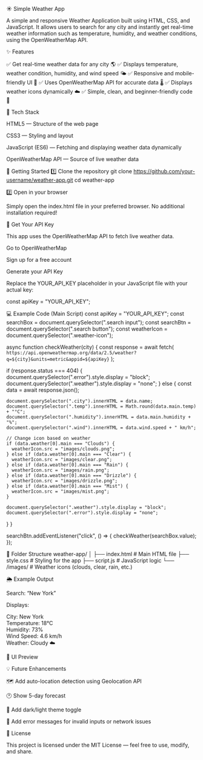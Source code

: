 ☀️ Simple Weather App

A simple and responsive Weather Application built using HTML, CSS, and JavaScript.
It allows users to search for any city and instantly get real-time weather information such as temperature, humidity, and weather conditions, using the OpenWeatherMap API.

✨ Features

✅ Get real-time weather data for any city 🌎
✅ Displays temperature, weather condition, humidity, and wind speed 🌤️
✅ Responsive and mobile-friendly UI 📱
✅ Uses OpenWeatherMap API for accurate data 🌡️
✅ Displays weather icons dynamically ☁️
✅ Simple, clean, and beginner-friendly code 🧩

🧩 Tech Stack

HTML5 — Structure of the web page

CSS3 — Styling and layout

JavaScript (ES6) — Fetching and displaying weather data dynamically

OpenWeatherMap API — Source of live weather data

🚀 Getting Started
1️⃣ Clone the repository
git clone https://github.com/your-username/weather-app.git
cd weather-app

2️⃣ Open in your browser

Simply open the index.html file in your preferred browser.
No additional installation required!

🔑 Get Your API Key

This app uses the OpenWeatherMap API to fetch live weather data.

Go to OpenWeatherMap

Sign up for a free account

Generate your API Key

Replace the YOUR_API_KEY placeholder in your JavaScript file with your actual key:

const apiKey = "YOUR_API_KEY";

💻 Example Code (Main Script)
const apiKey = "YOUR_API_KEY";
const searchBox = document.querySelector(".search input");
const searchBtn = document.querySelector(".search button");
const weatherIcon = document.querySelector(".weather-icon");

async function checkWeather(city) {
  const response = await fetch(
    `https://api.openweathermap.org/data/2.5/weather?q=${city}&units=metric&appid=${apiKey}`
  );

  if (response.status === 404) {
    document.querySelector(".error").style.display = "block";
    document.querySelector(".weather").style.display = "none";
  } else {
    const data = await response.json();

    document.querySelector(".city").innerHTML = data.name;
    document.querySelector(".temp").innerHTML = Math.round(data.main.temp) + "°C";
    document.querySelector(".humidity").innerHTML = data.main.humidity + "%";
    document.querySelector(".wind").innerHTML = data.wind.speed + " km/h";

    // Change icon based on weather
    if (data.weather[0].main === "Clouds") {
      weatherIcon.src = "images/clouds.png";
    } else if (data.weather[0].main === "Clear") {
      weatherIcon.src = "images/clear.png";
    } else if (data.weather[0].main === "Rain") {
      weatherIcon.src = "images/rain.png";
    } else if (data.weather[0].main === "Drizzle") {
      weatherIcon.src = "images/drizzle.png";
    } else if (data.weather[0].main === "Mist") {
      weatherIcon.src = "images/mist.png";
    }

    document.querySelector(".weather").style.display = "block";
    document.querySelector(".error").style.display = "none";
  }
}

searchBtn.addEventListener("click", () => {
  checkWeather(searchBox.value);
});

📁 Folder Structure
weather-app/
│
├── index.html          # Main HTML file
├── style.css           # Styling for the app
├── script.js           # JavaScript logic
└── /images/            # Weather icons (clouds, clear, rain, etc.)

🌦️ Example Output

Search: “New York”

Displays:

City: New York  
Temperature: 18°C  
Humidity: 73%  
Wind Speed: 4.6 km/h  
Weather: Cloudy ☁️  

🎨 UI Preview

💡 Future Enhancements

🗺️ Add auto-location detection using Geolocation API

🕐 Show 5-day forecast

🌙 Add dark/light theme toggle

🔔 Add error messages for invalid inputs or network issues

🧾 License

This project is licensed under the MIT License — feel free to use, modify, and share.
